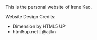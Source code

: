 <p>This is the personal website of Irene Kao.</p>

<p> Website Design Credits:<br>
<ul><li> Dimension by HTML5 UP </li>   
  <li>html5up.net | @ajlkn</li></p>
